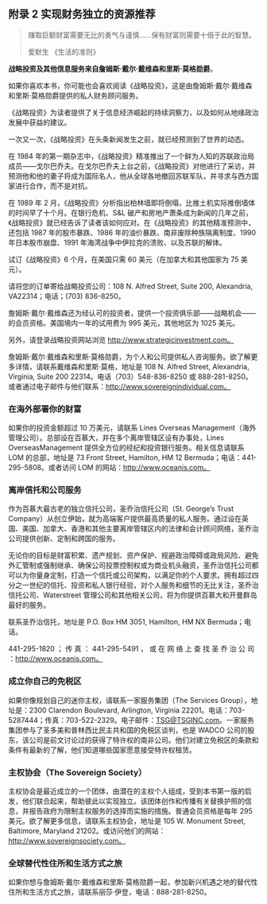 ## 附录 2 实现财务独立的资源推荐

> 赚取巨额财富需要无比的勇气与谨慎……保有财富则需要十倍于此的智慧。
>
> 爱默生 《生活的准则》

**战略投资及其他信息服务来自詹姆斯·戴尔·戴维森和里斯·莫格勋爵**。

如果你喜欢本书，你可能也会喜欢阅读《战略投资》，这是由詹姆斯·戴尔·戴维森和里斯·莫格勋爵提供的私人财务顾问服务。

《战略投资》为读者提供了关于信息经济崛起的持续洞察力，以及如何从地缘政治发展中获益的建议。

一次又一次，《战略投资》在头条新闻发生之前，就已经预测到了世界的动态。

在 1984 年的第一期杂志中，《战略投资》精准推出了一个鲜为人知的苏联政治局成员——戈尔巴乔夫。在戈尔巴乔夫上台之前，《战略投资》对他进行了采访，并预测他和他的妻子将成为国际名人，他从全球各地撤回苏联军队，并寻求与西方国家进行合作，而不是对抗。

在 1989 年 2 月，《战略投资》分析指出柏林墙即将倒塌，比推土机实际推倒墙体的时间早了十个月。在银行危机、S&L 破产和房地产萧条成为新闻的几年之前，《战略投资》就已经告诉了读者该如何应对。在《战略投资》的其他精准预测中，还包括 1987 年的股市暴跌、1986 年的油价暴跌、南非废除种族隔离制度、1990 年日本股市崩盘、1991 年海湾战争中伊拉克的溃败、以及苏联的解体。

试订《战略投资》6 个月，在美国只需 60 美元（在加拿大和其他国家为 75 美元）。

请将您的订单寄给战略投资公司：108 N. Alfred Street, Suite 200, Alexandria, VA22314；电话；(703) 836-8250。

詹姆斯·戴尔·戴维森还为经认可的投资者，提供一个投资俱乐部——战略机会——的会员资格。美国境内一年的试用费为 995 美元，其他地区为 1025 美元。

另外，请登录战略投资网站浏览 http://www.strategicinvestment.com。

詹姆斯·戴尔·戴维森和里斯·莫格勋爵，为个人和公司提供私人咨询服务。欲了解更多详情，请联系戴维森和里斯·莫格，地址是 108 N. Alfred Street, Alexandria, Virginia, Suite 200 22314。电话（703）548-836-8250 或 888-281-8250。或者通过电子邮件与他们联系：http://www.sovereignindividual.com。

### 在海外部署你的财富

如果你的投资金额超过 10 万美元，请联系 Lines Overseas Management（海外管理公司）。总部设在百慕大，并在多个离岸管辖区设有办事处，Lines OverseasManagement 提供全方位的经纪和投资银行服务。相关信息请联系 LOM 的总部，地址是 73 Front Street, Hamilton, HM 12 Bermuda；电话：441-295-5808。或者访问 LOM 的网站：http://www.oceanis.com。

### 离岸信托和公司服务

作为百慕大最古老的独立信托公司，圣乔治信托公司（St. George’s Trust Company）从创立伊始，就为高端客户提供最高质量的私人服务。通过设在英国、美国、加拿大、香港和其他主要离岸管辖区内的法律和会计顾问网络，圣乔治公司提供创新、定制和跨国的服务。

无论你的目标是财富积累、遗产规划、资产保护、规避政治障碍或政局风险、避免外汇管制或强制继承、确保公司投票控制权或为商业机头融资，圣乔治信托公司都可以为你量身定制，打造一个信托或公司架构，以满足你的个人要求。拥有超过四分之一世纪的信托、投资和私人银行经验，对个人服务和细节的无比关注，圣乔治信托公司、Waterstreet 管理公司和其他相关公司，将为你提供百慕大和开曼群岛最好的服务。

联系圣乔治信托，地址是 P.O. Box HM 3051, Hamilton, HM NX Bermuda；电话。

441-295-1820 ； 传 真 ： 441-295-5491 ， 或 在 网 络 上 查 找 圣 乔 治 公 司 ：http://www.oceanis.com。

### 成立你自己的免税区

如果你像规划自己的迷你主权，请联系一家服务集团（The Services Group），地址是：2300 Clarendon Boulevard, Arlington, Virginia 22201。电话：703-5287444；传真：703-522-2329。电子邮件：TSG@TSGINC.com。一家服务集团参与了圣多美和普林西比民主共和国的免税区谈判，也是 WADCO 公司的股东，该公司是前文讨论过的获得了特许权的南非公司。他们对建立免税区的条款和条件有最新的了解，他们知道哪些国家愿意接受特许权租赁。

### 主权协会（The Sovereign Society）

主权协会是最近成立的一个团体，由潜在的主权个人组成，受到本书第一版的启发，他们联合起来，帮助彼此以实现独立。该团体创作和传播有关替换护照的信息，并报告政府为限制主权服务的选择而实施的措施。普通会员资格是每年 295 美元。欲了解更多信息，请联系主权协会，地址是 105 W. Monument Street, Baltimore, Maryland 21202。或访问他们的网站：http://www.sovereignsociety.com。

### 全球替代性住所和生活方式之旅

如果你想与詹姆斯·戴尔·戴维森和里斯·莫格勋爵一起，参加新兴机遇之地的替代性住所和生活方式之旅，请联系丽莎·伊登，电话：888-281-8250。

